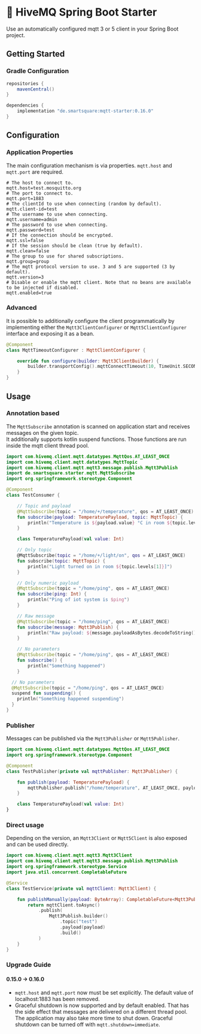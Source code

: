 # :honeybee: HiveMQ Spring Boot Starter

Use an automatically configured mqtt 3 or 5 client in your Spring Boot project.

## Getting Started

### Gradle Configuration

```groovy
repositories {
    mavenCentral()
}

dependencies {
    implementation "de.smartsquare:mqtt-starter:0.16.0"
}
```

## Configuration

### Application Properties

The main configuration mechanism is via properties. `mqtt.host` and `mqtt.port` are required.

```properties
# The host to connect to.
mqtt.host=test.mosquitto.org
# The port to connect to.
mqtt.port=1883
# The clientId to use when connecting (random by default).
mqtt.client-id=test
# The username to use when connecting.
mqtt.username=admin
# The password to use when connecting.
mqtt.password=test
# If the connection should be encrypted.
mqtt.ssl=false
# If the session should be clean (true by default).
mqtt.clean=false
# The group to use for shared subscriptions.
mqtt.group=group
# The mqtt protocol version to use. 3 and 5 are supported (3 by default).
mqtt.version=3
# Disable or enable the mqtt client. Note that no beans are available to be injected if disabled.
mqtt.enabled=true
```

### Advanced

It is possible to additionally configure the client programmatically by implementing either the `Mqtt3ClientConfigurer`
or `Mqtt5ClientConfigurer` interface and exposing it as a bean.

```kotlin
@Component
class MqttTimeoutConfigurer : MqttClientConfigurer {

    override fun configure(builder: Mqtt3ClientBuilder) {
        builder.transportConfig().mqttConnectTimeout(10, TimeUnit.SECONDS)
    }
}
```

## Usage

### Annotation based

The `MqttSubscribe` annotation is scanned on application start and receives messages on the given topic.  
It additionally supports kotlin suspend functions. Those functions are run inside the mqtt client thread pool.

```kotlin
import com.hivemq.client.mqtt.datatypes.MqttQos.AT_LEAST_ONCE
import com.hivemq.client.mqtt.datatypes.MqttTopic
import com.hivemq.client.mqtt.mqtt3.message.publish.Mqtt3Publish
import de.smartsquare.starter.mqtt.MqttSubscribe
import org.springframework.stereotype.Component

@Component
class TestConsumer {

    // Topic and payload
    @MqttSubscribe(topic = "/home/+/temperature", qos = AT_LEAST_ONCE)
    fun subscribe(payload: TemperaturePayload, topic: MqttTopic) {
        println("Temperature is ${payload.value} °C in room ${topic.levels[1]}]")
    }

    class TemperaturePayload(val value: Int)

    // Only topic
    @MqttSubscribe(topic = "/home/+/light/on", qos = AT_LEAST_ONCE)
    fun subscribe(topic: MqttTopic) {
        println("Light turned on in room ${topic.levels[1]}]")
    }

    // Only numeric payload
    @MqttSubscribe(topic = "/home/ping", qos = AT_LEAST_ONCE)
    fun subscribe(ping: Int) {
        println("Ping of iot system is $ping")
    }

    // Raw message
    @MqttSubscribe(topic = "/home/ping", qos = AT_LEAST_ONCE)
    fun subscribe(message: Mqtt3Publish) {
        println("Raw payload: ${message.payloadAsBytes.decodeToString()}")
    }

    // No parameters
    @MqttSubscribe(topic = "/home/ping", qos = AT_LEAST_ONCE)
    fun subscribe() {
        println("Something happened")
    }

  // No parameters
  @MqttSubscribe(topic = "/home/ping", qos = AT_LEAST_ONCE)
  suspend fun suspending() {
    println("Something happened suspending")
  }
}
```

### Publisher

Messages can be published via the `Mqtt3Publisher` or `Mqtt5Publisher`.

```kotlin
import com.hivemq.client.mqtt.datatypes.MqttQos.AT_LEAST_ONCE
import org.springframework.stereotype.Component

@Component
class TestPublisher(private val mqttPublisher: Mqtt3Publisher) {

    fun publish(payload: TemperaturePayload) {
        mqttPublisher.publish("/home/temperature", AT_LEAST_ONCE, payload)
    }

    class TemperaturePayload(val value: Int)
}
```

### Direct usage

Depending on the version, an `Mqtt3Client` or `Mqtt5Client` is also exposed and can be used directly.

```kotlin
import com.hivemq.client.mqtt.mqtt3.Mqtt3Client
import com.hivemq.client.mqtt.mqtt3.message.publish.Mqtt3Publish
import org.springframework.stereotype.Service
import java.util.concurrent.CompletableFuture

@Service
class TestService(private val mqttClient: Mqtt3Client) {

    fun publishManually(payload: ByteArray): CompletableFuture<Mqtt3Publish> {
        return mqttClient.toAsync()
            .publish(
                Mqtt3Publish.builder()
                    .topic("test")
                    .payload(payload)
                    .build()
            )
    }
}
```

### Upgrade Guide

#### 0.15.0 -> 0.16.0

- `mqtt.host` and `mqtt.port` now must be set explicitly. The default value of localhost:1883 has been removed.
- Graceful shutdown is now supported and by default enabled. That has the side effect that messages are delivered on a
  different thread pool. The application may also take more time to shut down. Graceful shutdown can be turned off
  with `mqtt.shutdown=immediate`.

